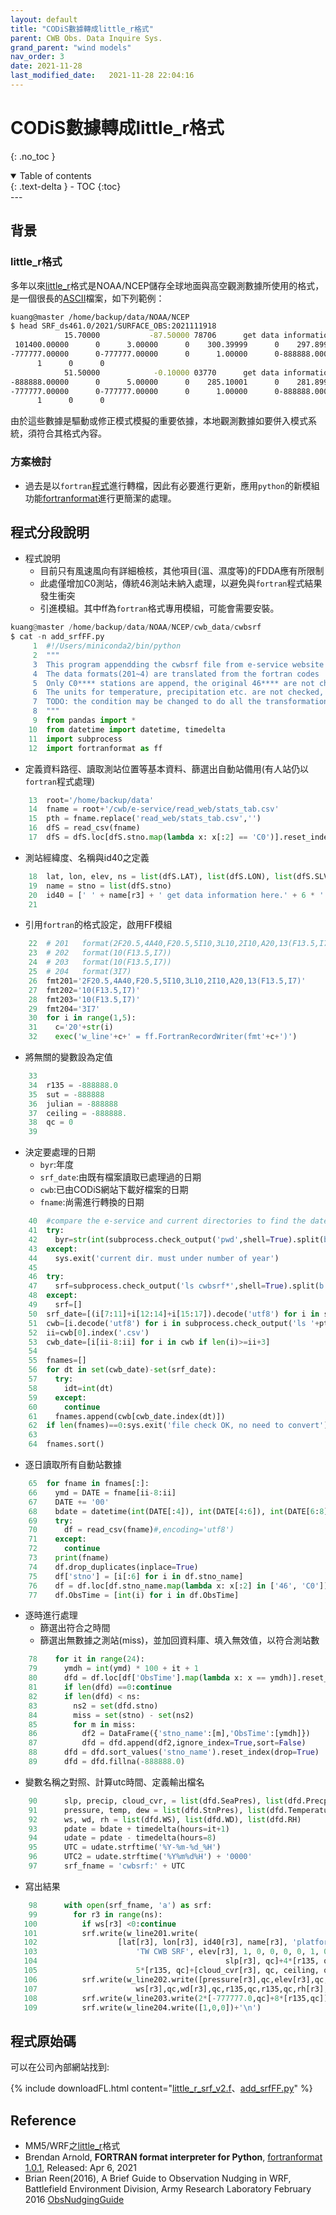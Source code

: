 ```yaml
---
layout: default
title: "CODiS數據轉成little_r格式"
parent: CWB Obs. Data Inquire Sys.
grand_parent: "wind models"
nav_order: 3
date: 2021-11-28              
last_modified_date:   2021-11-28 22:04:16
---
```


# CODiS數據轉成little_r格式
{: .no_toc }

<details open markdown="block">
  <summary>
    Table of contents
  </summary>
  {: .text-delta }
- TOC
{:toc}
</details>
---

## 背景

### little_r格式

多年以來[little_r](https://www2.mmm.ucar.edu/wrf/users/wrfda/OnlineTutorial/Help/littler.html)格式是NOAA/NCEP儲存全球地面與高空觀測數據所使用的格式，是一個很長的[ASCII](https://zh.wikipedia.org/wiki/ASCII)檔案，如下列範例：
```bash
kuang@master /home/backup/data/NOAA/NCEP
$ head SRF_ds461.0/2021/SURFACE_OBS:2021111918
            15.70000           -87.50000 78706      get data information here.  SURFACE DATA FROM ??????????? SOURCE    FM-12 SYNOP                                                                                  3.00000         1         0         0         0         0         T         F         F   -888888   -888888      20211119150000 101450.00000      0-888888.00000      0-888888.00000      0-888888.00000      0-888888.00000      0-888888.00000      0-888888.00000      0-888888.00000      0-888888.00000      0-888888.00000      0-888888.00000      0-888888.00000      0-888888.00000      0
 101400.00000      0      3.00000      0    300.39999      0    297.89999      0      1.00000      0      0.00000      0-888888.00000      0-888888.00000      0-888888.00000      0-888888.00000      0
-777777.00000      0-777777.00000      0      1.00000      0-888888.00000      0-888888.00000      0-888888.00000      0-888888.00000      0-888888.00000      0-888888.00000      0-888888.00000      0
      1      0      0
            51.50000            -0.10000 03770      get data information here.  SURFACE DATA FROM ??????????? SOURCE    FM-12 SYNOP                                                                                  5.00000         1         0         0         0         0         T         F         F   -888888   -888888      20211119150000-888888.00000      0-888888.00000      0-888888.00000      0-888888.00000      0-888888.00000      0-888888.00000      0-888888.00000      0-888888.00000      0-888888.00000      0-888888.00000      0-888888.00000      0-888888.00000      0-888888.00000      0
-888888.00000      0      5.00000      0    285.10001      0    281.89999      0-888888.00000      0-888888.00000      0-888888.00000      0-888888.00000      0-888888.00000      0-888888.00000      0
-777777.00000      0-777777.00000      0      1.00000      0-888888.00000      0-888888.00000      0-888888.00000      0-888888.00000      0-888888.00000      0-888888.00000      0-888888.00000      0
      1      0      0
```
由於這些數據是驅動或修正模式模擬的重要依據，本地觀測數據如要併入模式系統，須符合其格式內容。

### 方案檢討
- 過去是以`fortran`[程式](http://200.200.31.47/home/backup/data/NOAA/NCEP/cwb_data/cwbsrf/little_r_srf_v2.f)進行轉檔，因此有必要進行更新，應用`python`的新模組功能[fortranformat](https://pypi.org/project/fortranformat/)進行更簡潔的處理。

## 程式分段說明
- 程式說明
  - 目前只有風速風向有詳細檢核，其他項目(溫、濕度等)的FDDA應有所限制
  - 此處僅增加C0測站，傳統46測站未納入處理，以避免與`fortran`程式結果發生衝突
  - 引進模組。其中ff為`fortran`格式專用模組，可能會需要安裝。
```python
kuang@master /home/backup/data/NOAA/NCEP/cwb_data/cwbsrf
$ cat -n add_srfFF.py
     1  #!/Users/miniconda2/bin/python
     2  """
     3  This program appendding the cwbsrf file from e-service website
     4  The data formats(201~4) are translated from the fortran codes
     5  Only C0**** stations are append, the original 46**** are not changed
     6  The units for temperature, precipitation etc. are not checked, only ws wd may be right
     7  TODO: the condition may be changed to do all the transformation from website csv to cwbsrf files
     8  """
     9  from pandas import *
    10  from datetime import datetime, timedelta
    11  import subprocess
    12  import fortranformat as ff
```
- 定義資料路徑、讀取測站位置等基本資料、篩選出自動站備用(有人站仍以`fortran`程式處理)
```python
    13  root='/home/backup/data'
    14  fname = root+'/cwb/e-service/read_web/stats_tab.csv'
    15  pth = fname.replace('read_web/stats_tab.csv','')
    16  dfS = read_csv(fname)
    17  dfS = dfS.loc[dfS.stno.map(lambda x: x[:2] == 'C0')].reset_index(drop=True)
```
- 測站經緯度、名稱與id40之定義
```python
    18  lat, lon, elev, ns = list(dfS.LAT), list(dfS.LON), list(dfS.SLV_m), len(dfS)
    19  name = stno = list(dfS.stno)
    20  id40 = [' ' + name[r3] + ' get data information here.' + 6 * ' ' for r3 in range(ns)]
    21
```
- 引用`fortran`的格式設定，啟用FF模組
```python
    22  # 201   format(2F20.5,4A40,F20.5,5I10,3L10,2I10,A20,13(F13.5,I7))
    23  # 202   format(10(F13.5,I7))
    24  # 203   format(10(F13.5,I7))
    25  # 204   format(3I7)
    26  fmt201='2F20.5,4A40,F20.5,5I10,3L10,2I10,A20,13(F13.5,I7)'
    27  fmt202='10(F13.5,I7)'
    28  fmt203='10(F13.5,I7)'
    29  fmt204='3I7'
    30  for i in range(1,5):
    31    c='20'+str(i)
    32    exec('w_line'+c+' = ff.FortranRecordWriter(fmt'+c+')')
```
- 將無關的變數設為定值
```python
    33
    34  r135 = -888888.0
    35  sut = -888888
    36  julian = -888888
    37  ceiling = -888888.
    38  qc = 0
    39
```
- 決定要處理的日期
  - `byr`:年度
  - `srf_date`:由既有檔案讀取已處理過的日期
  - `cwb`:已由CODiS網站下載好檔案的日期
  - `fname`:尚需進行轉換的日期
```python
    40  #compare the e-service and current directories to find the dates not processed yet
    41  try:
    42    byr=str(int(subprocess.check_output('pwd',shell=True).split(b'/')[-1].strip(b'\n')))
    43  except:
    44    sys.exit('current dir. must under number of year')
    45
    46  try:
    47    srf=subprocess.check_output('ls cwbsrf*',shell=True).split(b'\n')
    48  except:
    49    srf=[]
    50  srf_date=[(i[7:11]+i[12:14]+i[15:17]).decode('utf8') for i in srf]
    51  cwb=[i.decode('utf8') for i in subprocess.check_output('ls '+pth+byr+'/cwb*.csv',shell=True).split(b'\n') if len(i)>0]
    52  ii=cwb[0].index('.csv')
    53  cwb_date=[i[ii-8:ii] for i in cwb if len(i)>=ii+3]
    54
    55  fnames=[]
    56  for dt in set(cwb_date)-set(srf_date):
    57    try:
    58      idt=int(dt)
    59    except:
    60      continue
    61    fnames.append(cwb[cwb_date.index(dt)])
    62  if len(fnames)==0:sys.exit('file check OK, no need to convert')
    63
    64  fnames.sort()
```
- 逐日讀取所有自動站數據  
```python
    65  for fname in fnames[:]:
    66    ymd = DATE = fname[ii-8:ii]
    67    DATE += '00'
    68    bdate = datetime(int(DATE[:4]), int(DATE[4:6]), int(DATE[6:8]), int(DATE[8:]))
    69    try:
    70      df = read_csv(fname)#,encoding='utf8')
    71    except:
    72      continue
    73    print(fname)
    74    df.drop_duplicates(inplace=True)
    75    df['stno'] = [i[:6] for i in df.stno_name]
    76    df = df.loc[df.stno_name.map(lambda x: x[:2] in ['46', 'C0'])].reset_index(drop=True)
    77    df.ObsTime = [int(i) for i in df.ObsTime]
```
- 逐時進行處理
  - 篩選出符合之時間
  - 篩選出無數據之測站(miss)，並加回資料庫、填入無效值，以符合測站數  
```python
    78    for it in range(24):
    79      ymdh = int(ymd) * 100 + it + 1
    80      dfd = df.loc[df['ObsTime'].map(lambda x: x == ymdh)].reset_index(drop=True)
    81      if len(dfd) ==0:continue
    82      if len(dfd) < ns:
    83        ns2 = set(dfd.stno)
    84        miss = set(stno) - set(ns2)
    85        for m in miss:
    86          df2 = DataFrame({'stno_name':[m],'ObsTime':[ymdh]})
    87          dfd = dfd.append(df2,ignore_index=True,sort=False)
    88      dfd = dfd.sort_values('stno_name').reset_index(drop=True)
    89      dfd = dfd.fillna(-888888.0)
```
- 變數名稱之對照、計算utc時間、定義輸出檔名
```python
    90      slp, precip, cloud_cvr, = list(dfd.SeaPres), list(dfd.Precp), list(dfd['Cloud Amount'])
    91      pressure, temp, dew = list(dfd.StnPres), list(dfd.Temperature), list(dfd['Td dew point'])
    92      ws, wd, rh = list(dfd.WS), list(dfd.WD), list(dfd.RH)
    93      pdate = bdate + timedelta(hours=it+1)
    94      udate = pdate - timedelta(hours=8)
    95      UTC = udate.strftime('%Y-%m-%d_%H')
    96      UTC2 = udate.strftime('%Y%m%d%H') + '0000'
    97      srf_fname = 'cwbsrf:' + UTC
```
- 寫出結果
```python
    98      with open(srf_fname, 'a') as srf:
    99        for r3 in range(ns):
   100          if ws[r3] <0:continue
   101          srf.write(w_line201.write(
   102                  [lat[r3], lon[r3], id40[r3], name[r3], 'platform', \
   103                      'TW CWB SRF', elev[r3], 1, 0, 0, 0, 0, 1, 0, 0, sut, julian, UTC2,\
   104                                          slp[r3], qc]+4*[r135, qc]+[precip[r3], qc]+ \
   105                      5*[r135, qc]+[cloud_cvr[r3], qc, ceiling, qc])+'\n')
   106          srf.write(w_line202.write([pressure[r3],qc,elev[r3],qc,temp[r3],qc,dew[r3],qc, \
   107                      ws[r3],qc,wd[r3],qc,r135,qc,r135,qc,rh[r3],qc,r135,qc])+'\n')
   108          srf.write(w_line203.write(2*[-777777.0,qc]+8*[r135,qc])+'\n')
   109          srf.write(w_line204.write([1,0,0])+'\n')
```

## 程式原始碼
可以在公司內部網站找到:

{% include downloadFL.html content="[little_r_srf_v2.f](http://200.200.31.47/home/backup/data/NOAA/NCEP/cwb_data/cwbsrf/little_r_srf_v2.f)、[add_srfFF.py](http://200.200.31.47/home/backup/data/NOAA/NCEP/cwb_data/cwbsrf/add_srfFF.py)" %}

## Reference
- MM5/WRF之[little_r](https://www2.mmm.ucar.edu/wrf/users/wrfda/OnlineTutorial/Help/littler.html)格式
- Brendan Arnold, **FORTRAN format interpreter for Python**, [fortranformat 1.0.1](https://pypi.org/project/fortranformat/), Released: Apr 6, 2021
- Brian Reen(2016), A Brief Guide to Observation Nudging in WRF, Battlefield Environment Division, Army Research Laboratory February 2016
[ObsNudgingGuide](https://www2.mmm.ucar.edu/wrf/users/docs/ObsNudgingGuide.pdf)

